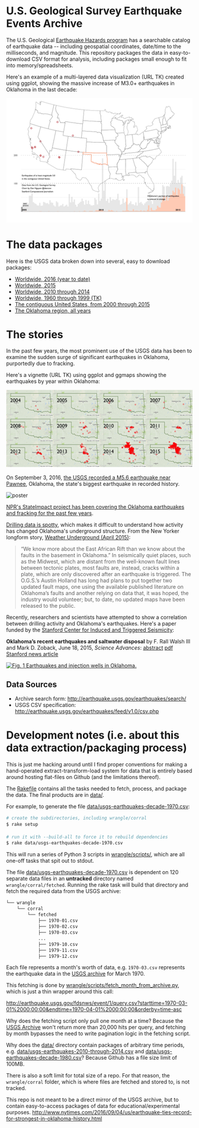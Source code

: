 # U.S. Geological Survey Earthquake Events Archive

The U.S. Geological [Earthquake Hazards program](http://earthquake.usgs.gov/) has a searchable catalog of earthquake data -- including geospatial coordinates, date/time to the milliseconds, and magnitude. This repository packages the data in easy-to-download CSV format for analysis, including packages small enough to fit into memory/spreadsheets.

Here's an example of a multi-layered data visualization (URL TK) created using ggplot, showing the massive increase of M3.0+ earthquakes in Oklahoma in the last decade:


![Earthquakes of at least magnitude 3.0 in the lower contiguous United States](vignettes/images/optimized-movie-quakes-OK.gif)



# The data packages

Here is the USGS data broken down into several, easy to download packages:

- [Worldwide, 2016 (year to date)](https://helloworlddata.github.io/usgs-earthquakes/data/usgs-earthquakes-worldwide-2016.csv)
- [Worldwide, 2015](https://helloworlddata.github.io/usgs-earthquakes/data/usgs-earthquakes-worldwide-2015.csv)
- [Worldwide, 2010 through 2014](https://helloworlddata.github.io/usgs-earthquakes/data/usgs-earthquakes-worldwide-2010-through-2015.csv)
- [Worldwide, 1960 through 1999 (TK)](https://helloworlddata.github.io/usgs-earthquakes/data/usgs-earthquakes-worldwide-worldwide-decade-2000.csv)
- [The contiguous United States, from 2000 through 2015](https://helloworlddata.github.io/usgs-earthquakes/data/usgs-earthquakes-contiguous-united-states-2000-through-2015.csv)
- [The Oklahoma region, all years](https://helloworlddata.github.io/usgs-earthquakes/data/usgs-earthquakes-oklahoma-region.csv)




# The stories

In the past few years, the most prominent use of the USGS data has been to examine the sudden surge of significant earthquakes in Oklahoma, purportedly due to fracking.

Here's a vignette (URL TK) using ggplot and ggmaps showing the earthquakes by year within Oklahoma:

![ok](/vignettes/images/multi-year-OK-google-map-borderless.jpg)



On September 3, 2016, [the USGS recorded a M5.6 earthquake near Pawnee](http://earthquake.usgs.gov/earthquakes/eventpage/us10006jxs#executive), Oklahoma, the state's biggest earthquake in recorded history.


![poster](http://earthquake.usgs.gov/earthquakes/eqarchives/poster/2016/20160903.jpg)


[NPR's StateImpact project has been covering the Oklahoma earthquakes and fracking for the past few years](https://stateimpact.npr.org/oklahoma/tag/earthquakes/).


[Drilling data is spotty](http://www.occeweb.com/og/ogdatafiles2.htm), which makes it difficult to understand how activity has changed Oklahoma's underground structure. From the New Yorker longform story, [Weather Underground (April 2015)](http://www.newyorker.com/magazine/2015/04/13/weather-underground):

> “We know more about the East African Rift than we know about the faults in the basement in Oklahoma.” In seismically quiet places, such as the Midwest, which are distant from the well-known fault lines between tectonic plates, most faults are, instead, cracks within a plate, which are only discovered after an earthquake is triggered. The O.G.S.’s Austin Holland has long had plans to put together two updated fault maps, one using the available published literature on Oklahoma’s faults and another relying on data that, it was hoped, the industry would volunteer; but, to date, no updated maps have been released to the public.

Recently, researchers and scientists have attempted to show a correlation between drilling activity and Oklahoma's earthquakes. Here's a paper funded by the [Stanford Center for Induced and Triggered Seismicity](https://scits.stanford.edu/about):

__Oklahoma’s recent earthquakes and saltwater disposal__ by F. Rall Walsh III and Mark D. Zoback, June 18, 2015, _Science Advances_: [abstract](http://advances.sciencemag.org/content/1/5/e1500195) [pdf](http://advances.sciencemag.org/content/1/5/e1500195.full-text.pdf+html) [Stanford news article](http://news.stanford.edu/news/2015/june/okla-quake-drilling-061815.html)


<a href="http://advances.sciencemag.org/content/1/5/e1500195.full.pdf+html"><img alt="Fig. 1 Earthquakes and injection wells in Oklahoma." src="http://d3a5ak6v9sb99l.cloudfront.net/content/advances/1/5/e1500195/F1.large.jpg"></a>







## Data Sources

- Archive search form: http://earthquake.usgs.gov/earthquakes/search/
- USGS CSV specification: http://earthquake.usgs.gov/earthquakes/feed/v1.0/csv.php




# Development notes (i.e. about this data extraction/packaging process)

This is just me hacking around until I find proper conventions for making a hand-operated extract-transform-load system for data that is entirely based around hosting flat-files on Github (and the limitations thereof).



The [Rakefile](Rakefile) contains all the tasks needed to fetch, process, and package the data. The final products are in [data/](data/).

For example, to generate the file [data/usgs-earthquakes-decade-1970.csv](data/usgs-earthquakes-2016.csv):

```sh
# create the subdirectories, including wrangle/corral
$ rake setup

# run it with --build-all to force it to rebuild dependencies
$ rake data/usgs-earthquakes-decade-1970.csv
```

This will run a series of Python 3 scripts in [wrangle/scripts/](wrangle/scripts/), which are all one-off tasks that spit out to stdout. 

The file [data/usgs-earthquakes-decade-1970.csv](data/usgs-earthquakes-decade-1970.csv) is dependent on 120 separate data files in an __untracked__ directory named `wrangle/corral/fetched`. Running the rake task will build that directory and fetch the required data from the USGS archive:

```
└── wrangle
    └── corral
        └── fetched
            ├── 1970-01.csv
            ├── 1970-02.csv
            ├── 1970-03.csv
            ...
            ├── 1979-10.csv
            ├── 1979-11.csv
            ├── 1979-12.csv
```

Each file represents a month's worth of data, e.g. `1970-03.csv` represents the earthquake data in the [USGS archive](http://earthquake.usgs.gov/earthquakes/search/) for March 1970.

This fetching is done by [wrangle/scripts/fetch_month_from_archive.py](wrangle/scripts/fetch_month_from_archive.py), which is just a thin wrapper around this call:

http://earthquake.usgs.gov/fdsnws/event/1/query.csv?starttime=1970-03-01%2000:00:00&endtime=1970-04-01%2000:00:00&orderby=time-asc


Why does the fetching script only pull one month at a time? Because the [USGS Archive](http://earthquake.usgs.gov/earthquakes/search/) won't return more than 20,000 hits per query, and fetching by month bypasses the need to write pagination logic in the fetching script.

Why does the [data/](data/) directory contain packages of arbitrary time periods, e.g.  [data/usgs-earthquakes-2010-through-2014.csv](data/usgs-earthquakes-2010-through-2014.csv) and [data/usgs-earthquakes-decade-1980.csv](data/usgs-earthquakes-decade-1980.csv)? Because Github has a file size limit of 100MB.

There is also a soft limit for total size of a repo. For that reason, the `wrangle/corral` folder, which is where files are fetched and stored to, is not tracked.



This repo is not meant to be a direct mirror of the USGS archive, but to contain easy-to-access packages of data for educational/experimental purposes.
http://www.nytimes.com/2016/09/04/us/earthquake-ties-record-for-strongest-in-oklahoma-history.html
